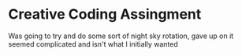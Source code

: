 # Creative Coding Assingment
Was going to try and do some sort of night sky rotation, gave up on it seemed complicated and
isn't what I initially wanted
